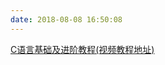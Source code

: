 ```yaml
---
date: 2018-08-08 16:50:08
---
```


[C语言基础及进阶教程(视频教程地址)](http://blog.csdn.net/zhaoxz1985/article/details/72473045)

